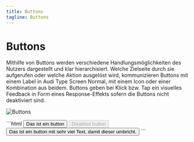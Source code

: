 ```yaml
---
title: Buttons
tagline: Buttons
---
```

# Buttons
Mithilfe von Buttons werden verschiedene Handlungsmöglichkeiten des Nutzers dargestellt und klar hierarchisiert. Welche Zielseite durch sie aufgerufen oder welche Aktion ausgelöst wird, kommunizieren Buttons mit einem Label in Audi Type Screen Normal, mit einem Icon oder einer Kombination aus beidem. Buttons geben bei Klick bzw. Tap ein visuelles Feedback in Form eines Response-Effekts sofern die Buttons nicht deaktiviert sind.  

![Buttons](/img/components-graphics/comp_buttons.png)

<code-group>
<code-block title="HTML">
```html
<button class="Base-button" title="Das ist ein button" type="button">Das ist ein button</button>
<button class="Base-button" title="Das ist ein button" type="button" disabled>Disabled button</button>
<button class="Base-button" title="Das ist ein button" type="button">Das ist ein button mit sehr viel Text, damit  dieser umbricht.</button>
```
</code-block>
</code-group>
